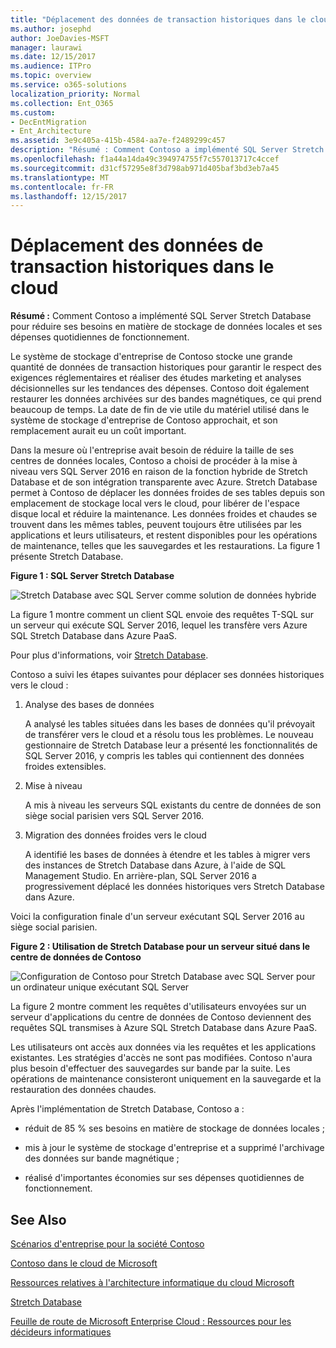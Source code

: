 ```yaml
---
title: "Déplacement des données de transaction historiques dans le cloud"
ms.author: josephd
author: JoeDavies-MSFT
manager: laurawi
ms.date: 12/15/2017
ms.audience: ITPro
ms.topic: overview
ms.service: o365-solutions
localization_priority: Normal
ms.collection: Ent_O365
ms.custom:
- DecEntMigration
- Ent_Architecture
ms.assetid: 3e9c405a-415b-4584-aa7e-f2489299c457
description: "Résumé : Comment Contoso a implémenté SQL Server Stretch Database pour réduire ses besoins en matière de stockage de données locales et ses dépenses quotidiennes de fonctionnement."
ms.openlocfilehash: f1a44a14da49c394974755f7c557013717c4ccef
ms.sourcegitcommit: d31cf57295e8f3d798ab971d405baf3bd3eb7a45
ms.translationtype: MT
ms.contentlocale: fr-FR
ms.lasthandoff: 12/15/2017
---
```

# <a name="moving-historical-transaction-data-to-the-cloud"></a>Déplacement des données de transaction historiques dans le cloud

 **Résumé :** Comment Contoso a implémenté SQL Server Stretch Database pour réduire ses besoins en matière de stockage de données locales et ses dépenses quotidiennes de fonctionnement.
  
Le système de stockage d'entreprise de Contoso stocke une grande quantité de données de transaction historiques pour garantir le respect des exigences réglementaires et réaliser des études marketing et analyses décisionnelles sur les tendances des dépenses. Contoso doit également restaurer les données archivées sur des bandes magnétiques, ce qui prend beaucoup de temps. La date de fin de vie utile du matériel utilisé dans le système de stockage d'entreprise de Contoso approchait, et son remplacement aurait eu un coût important. 
  
Dans la mesure où l'entreprise avait besoin de réduire la taille de ses centres de données locales, Contoso a choisi de procéder à la mise à niveau vers SQL Server 2016 en raison de la fonction hybride de Stretch Database et de son intégration transparente avec Azure. Stretch Database permet à Contoso de déplacer les données froides de ses tables depuis son emplacement de stockage local vers le cloud, pour libérer de l'espace disque local et réduire la maintenance. Les données froides et chaudes se trouvent dans les mêmes tables, peuvent toujours être utilisées par les applications et leurs utilisateurs, et restent disponibles pour les opérations de maintenance, telles que les sauvegardes et les restaurations. La figure 1 présente Stretch Database.
  
**Figure 1 : SQL Server Stretch Database**

![Stretch Database avec SQL Server comme solution de données hybride](images/Contoso_Poster/StretchDB01.png)
  
La figure 1 montre comment un client SQL envoie des requêtes T-SQL sur un serveur qui exécute SQL Server 2016, lequel les transfère vers Azure SQL Stretch Database dans Azure PaaS.
  
Pour plus d'informations, voir [Stretch Database](https://msdn.microsoft.com/library/dn935011.aspx).
  
Contoso a suivi les étapes suivantes pour déplacer ses données historiques vers le cloud :
  
1. Analyse des bases de données
    
    A analysé les tables situées dans les bases de données qu'il prévoyait de transférer vers le cloud et a résolu tous les problèmes. Le nouveau gestionnaire de Stretch Database leur a présenté les fonctionnalités de SQL Server 2016, y compris les tables qui contiennent des données froides extensibles.
    
2. Mise à niveau
    
    A mis à niveau les serveurs SQL existants du centre de données de son siège social parisien vers SQL Server 2016.
    
3. Migration des données froides vers le cloud
    
    A identifié les bases de données à étendre et les tables à migrer vers des instances de Stretch Database dans Azure, à l'aide de SQL Management Studio. En arrière-plan, SQL Server 2016 a progressivement déplacé les données historiques vers Stretch Database dans Azure.
    
Voici la configuration finale d'un serveur exécutant SQL Server 2016 au siège social parisien.
  
**Figure 2 : Utilisation de Stretch Database pour un serveur situé dans le centre de données de Contoso**

![Configuration de Contoso pour Stretch Database avec SQL Server pour un ordinateur unique exécutant SQL Server](images/Contoso_Poster/StretchDB02.png)

  
La figure 2 montre comment les requêtes d'utilisateurs envoyées sur un serveur d'applications du centre de données de Contoso deviennent des requêtes SQL transmises à Azure SQL Stretch Database dans Azure PaaS.
  
Les utilisateurs ont accès aux données via les requêtes et les applications existantes. Les stratégies d'accès ne sont pas modifiées. Contoso n'aura plus besoin d'effectuer des sauvegardes sur bande par la suite. Les opérations de maintenance consisteront uniquement en la sauvegarde et la restauration des données chaudes.
  
Après l'implémentation de Stretch Database, Contoso a :
  
- réduit de 85 % ses besoins en matière de stockage de données locales ;
    
- mis à jour le système de stockage d'entreprise et a supprimé l'archivage des données sur bande magnétique ;
    
- réalisé d'importantes économies sur ses dépenses quotidiennes de fonctionnement.
    
## <a name="see-also"></a>See Also

[Scénarios d'entreprise pour la société Contoso](enterprise-scenarios-for-the-contoso-corporation.md)
  
[Contoso dans le cloud de Microsoft](contoso-in-the-microsoft-cloud.md)
  
[Ressources relatives à l'architecture informatique du cloud Microsoft](microsoft-cloud-it-architecture-resources.md)

[Stretch Database](https://msdn.microsoft.com/library/dn935011.aspx)
  
[Feuille de route de Microsoft Enterprise Cloud : Ressources pour les décideurs informatiques](https://sway.com/FJ2xsyWtkJc2taRD)




